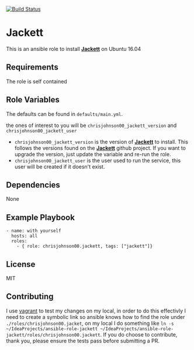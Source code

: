 [![Build Status](https://travis-ci.org/chrisjohnson00/ansible-role-jackett.svg?branch=master)](https://travis-ci.org/chrisjohnson00/ansible-role-jackett)

Jackett
=========

This is an ansible role to install [**Jackett**][1] on Ubuntu 16.04

Requirements
------------

The role is self contained

Role Variables
--------------

The defaults can be found in `defaults/main.yml`.

the ones of interest to you will be `chrisjohnson00_jackett_version` and `chrisjohnson00_jackett_user`
 
 - `chrisjohnson00_jackett_version` is the version of [**Jackett**][1] to install.  This follows the versions found on the [**Jackett**][1] github project.  If you want to upgrade the version, just update the variable and re-run the role.
 - `chrisjohnson00_jackett_user` is the user used to run the service, this user will be created if it doesn't exist.

Dependencies
------------

None

Example Playbook
----------------

    - name: with yourself
      hosts: all
      roles:
        - { role: chrisjohnson00.jackett, tags: ["jackett"]}

License
-------

MIT
 
 
Contributing
-------

I use [vagrant][2] to test my changes on my local, in order to do this effectivly I need to create a symbolic link so ansible knows how to find the role under `./roles/chrisjohnson00.jacket`, on my local I do something like `ln -s ~/IdeaProjects/ansible-role-jackett ~/IdeaProjects/ansible-role-jackett/roles/chrisjohnson00.jackett`.  If you do choose to contribute, thank you, please ensure the tests pass before submitting a PR.

[1]: https://github.com/Jackett/Jackett
[2]: http://www.vagrantup.com